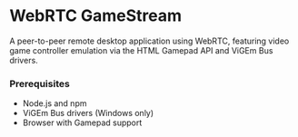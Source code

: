 # WebRTC GameStream

A peer-to-peer remote desktop application using WebRTC, featuring video game controller emulation via the HTML Gamepad API and ViGEm Bus drivers.

### Prerequisites

- Node.js and npm
- ViGEm Bus drivers (Windows only)
- Browser with Gamepad support
